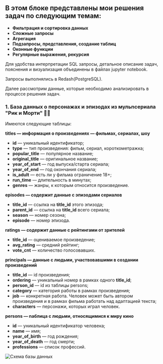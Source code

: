 ## В этом блоке представлены мои решения задач по следующим темам:

* **Фильтрация и сортировка данных**
* **Сложные запросы**
* **Агрегация**
* **Подзапросы, представления, создание таблиц**
* **Оконные функции**
* **Регулярные выражения, рекурсия**


Для удобства интерпретации SQL запросы, детальное описание задач, пояснения и визуализация объединены в файлах jupyter notebook.

Запросы выполнялись в Redash(PostgreSQL).

Далее рассмотрим данные, которые необходимо анализировать в процессе решения задач.

### 1. База данных о персонажах и эпизодах из мульnсериала "Рик и Морти" 👩‍🎤

Имеются следующие таблицы:

**titles — информация о произведениях — фильмах, сериалах, шоу**

* **id** — уникальный идентификатор;
* **type** — тип произведения: фильм, сериал, короткометражка;
* **popular_title** — популярное название;
* **original_title** — оригинальное название;
* **year_of_start** — год выпуска/старта сериала;
* **year_of_end** — год окончания сериала;
* **is_adult** — есть ли у фильма ограничение 18+;
* **run_time** — длительность в минутах;
* **genres** — жанры, к которым относится произведение.

**episodes — содержит данные с эпизодами сериалов**

* **title_id** — ссылка на **title_id** этого эпизода;
* **parent_id** — ссылка на **title_id** всего сериала;
* **season** — номер сезона;
* **episode** — номер эпизода.

**ratings — содержит данные с рейтингами от зрителей**

* **title_id** — оцениваемое произведение;
* **avg_rating** — средний рейтинг;
* **vote_cnt** — количество голосовавших.

**principals — данные с людьми, участвовавшими в создании произведений**

* **title_id** — id произведения;
* **ordering** — уникальный номер в рамках одного **title_id**;
* **person_id** — id из таблицы persons;
* **category** — категория работы в рамках произведения;
* **job** — конкретная работа. Человек может быть автором произведения и в рамках фильма работать над адаптацией текста;
* **characters** — персонажи, которых играл человек.

**persons — nаблица с людьми, относящимися к миру кино**

* **id** — уникальный идентификатор человека;
* **name** — имя;
* **year_of_birth** — год рождения;
* **year_of_death** — год смерти;
* **professions** — список профессий.

![Схема базы данных](https://storage.yandexcloud.net/klms-public/production/learning-content/434/4009/36450/101099/521981/photo_2024-07-29_23-09-13.jpg)
